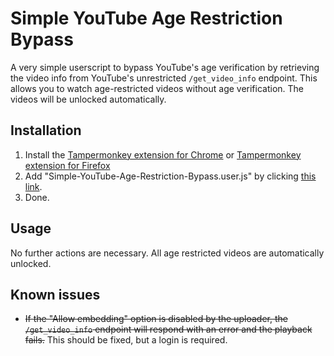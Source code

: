 # Simple YouTube Age Restriction Bypass
 A very simple userscript to bypass YouTube's age verification by retrieving the video info from YouTube's unrestricted ``/get_video_info`` endpoint. This allows you to watch age-restricted videos without age verification. The videos will be unlocked automatically.

## Installation
1. Install the [Tampermonkey extension for Chrome](https://chrome.google.com/webstore/detail/tampermonkey/dhdgffkkebhmkfjojejmpbldmpobfkfo) or [Tampermonkey extension for Firefox](https://addons.mozilla.org/de/firefox/addon/tampermonkey/)
2. Add "Simple-YouTube-Age-Restriction-Bypass.user.js" by clicking [this link](https://github.com/zerodytrash/Simple-YouTube-Age-Restriction-Bypass/raw/main/Simple-YouTube-Age-Restriction-Bypass.user.js).
3. Done.

## Usage
No further actions are necessary. All age restricted videos are automatically unlocked.

## Known issues
- ~~If the "Allow embedding" option is disabled by the uploader, the ``/get_video_info`` endpoint will respond with an error and the playback fails.~~ This should be fixed, but a login is required.
